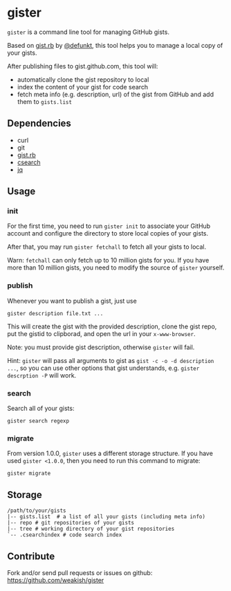 gister
======

`gister` is a command line tool for managing GitHub gists.

Based on [gist.rb][gist] by [@defunkt][defunkt], this tool helps you to manage a local copy of your gists.

After publishing files to gist.github.com, this tool will:

- automatically clone the gist repository to local
- index the content of your gist for code search
- fetch meta info (e.g. description, url) of the gist from GitHub and add them to `gists.list` 

[gist]: https://github.com/defunkt/gist
[defunkt]: https://github.com/defunkt


Dependencies
------------


- curl
- git
- [gist.rb][gist]
- [csearch](https://code.google.com/p/codesearch/)
- [jq](http://stedolan.github.io/jq/)


Usage
-----

### init

For the first time, you need to run `gister init` to associate your GitHub account and configure the directory to store local copies of your gists.

After that, you may run `gister fetchall` to fetch all your gists to local.

Warn: `fetchall` can only fetch up to 10 million gists for you. If you have more than 10 million gists, you need to modify the source of `gister` yourself.


### publish

Whenever you want to publish a gist, just use

    gister description file.txt ...

This will create the gist with the provided description, clone the gist repo, put the gistid to clipborad, and open the url in your `x-www-browser`.

Note: you must provide gist description, otherwise `gister` will fail.

Hint: `gister` will pass all arguments to gist as `gist -c -o -d description ...`, so you can use other options that gist understands, e.g. `gister descrption -P` will work.

### search

Search all of your gists:

    gister search regexp

### migrate

From version 1.0.0, `gister` uses a different storage structure.
If you have used `gister <1.0.0`, then you need to run this command to migrate:

    gister migrate


Storage
-------

    /path/to/your/gists
    |-- gists.list  # a list of all your gists (including meta info) 
    |-- repo # git repositories of your gists
    |-- tree # working directory of your gist repositories
    `-- .csearchindex # code search index


Contribute
----------

Fork and/or send pull requests or issues on github: https://github.com/weakish/gister
